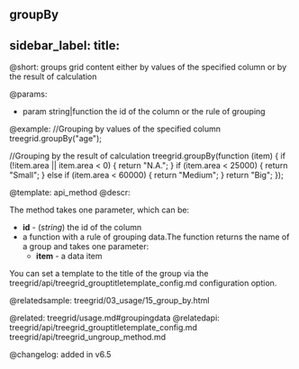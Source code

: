 groupBy
---
sidebar_label: 
title: 
---          

@short: groups grid content either by values of the specified column or by the result of calculation


@params:
- param    string|function   the id of the column or the rule of grouping     



@example:
//Grouping by values of the specified column
treegrid.groupBy("age");

//Grouping by the result of calculation
treegrid.groupBy(function (item) {
	if (!item.area || item.area < 0) {
		return "N.A.";
	}
	if (item.area < 25000) {
		return "Small";
	} else if (item.area < 60000) {
		return "Medium";
	}
	return "Big";
});


@template: api_method
@descr:

The method takes one parameter, which can be:

- **id** - (*string*) the id of the column 
- a function with a rule of grouping data.The function returns the name of a group and takes one parameter:
    - **item** - a data item


You can set a template to the title of the group via the treegrid/api/treegrid_grouptitletemplate_config.md configuration option.


@relatedsample: treegrid/03_usage/15_group_by.html

@related: treegrid/usage.md#groupingdata
@relatedapi: treegrid/api/treegrid_grouptitletemplate_config.md
treegrid/api/treegrid_ungroup_method.md


@changelog:
added in v6.5

